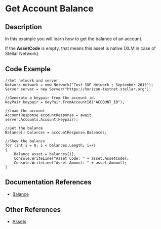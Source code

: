 ﻿# Get Account Balance

## Description

In this example you will learn how to get the balance of an account.

If the **AssetCode** is empty, that means this asset is native (XLM in case of Stellar Network).

## Code Example

    //Set network and server
	Network network = new Network("Test SDF Network ; September 2015");
	Server server = new Server("https://horizon-testnet.stellar.org");

	//Generate a keypair from the account id.
	KeyPair keypair = KeyPair.FromAccountId("ACCOUNT_ID");

	//Load the account
	AccountResponse accountResponse = await server.Accounts.Account(keypair);

	//Get the balance
	Balance[] balances = accountResponse.Balances;

	//Show the balance
	for (int i = 0; i < balances.Length; i++)
	{
	    Balance asset = balances[i];
	    Console.WriteLine("Asset Code: " + asset.AssetCode);
	    Console.WriteLine("Asset Amount: " + asset.Amount);
	}  

## Documentation References
- [Balance](https://elucidsoft.github.io/dotnet-stellar-sdk/api/stellar_dotnet_sdk.responses.Balance.html)

## Other References

- [Assets](https://www.stellar.org/developers/guides/concepts/assets.html)
